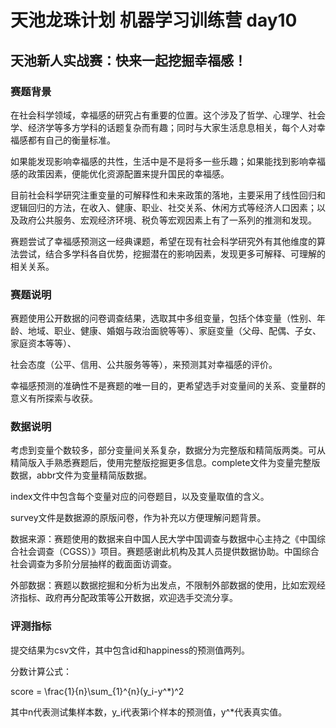 # 天池龙珠计划 机器学习训练营 day10
## 天池新人实战赛：快来一起挖掘幸福感！
### 赛题背景
在社会科学领域，幸福感的研究占有重要的位置。这个涉及了哲学、心理学、社会学、经济学等多方学科的话题复杂而有趣；同时与大家生活息息相关，每个人对幸福感都有自己的衡量标准。

如果能发现影响幸福感的共性，生活中是不是将多一些乐趣；如果能找到影响幸福感的政策因素，便能优化资源配置来提升国民的幸福感。

目前社会科学研究注重变量的可解释性和未来政策的落地，主要采用了线性回归和逻辑回归的方法，在收入、健康、职业、社交关系、休闲方式等经济人口因素；以及政府公共服务、宏观经济环境、税负等宏观因素上有了一系列的推测和发现。

赛题尝试了幸福感预测这一经典课题，希望在现有社会科学研究外有其他维度的算法尝试，结合多学科各自优势，挖掘潜在的影响因素，发现更多可解释、可理解的相关关系。

### 赛题说明
赛题使用公开数据的问卷调查结果，选取其中多组变量，包括个体变量（性别、年龄、地域、职业、健康、婚姻与政治面貌等等）、家庭变量（父母、配偶、子女、家庭资本等等）、

社会态度（公平、信用、公共服务等等），来预测其对幸福感的评价。

幸福感预测的准确性不是赛题的唯一目的，更希望选手对变量间的关系、变量群的意义有所探索与收获。

### 数据说明
考虑到变量个数较多，部分变量间关系复杂，数据分为完整版和精简版两类。可从精简版入手熟悉赛题后，使用完整版挖掘更多信息。complete文件为变量完整版数据，abbr文件为变量精简版数据。

index文件中包含每个变量对应的问卷题目，以及变量取值的含义。

survey文件是数据源的原版问卷，作为补充以方便理解问题背景。

数据来源：赛题使用的数据来自中国人民大学中国调查与数据中心主持之《中国综合社会调查（CGSS）》项目。赛题感谢此机构及其人员提供数据协助。中国综合社会调查为多阶分层抽样的截面面访调查。

外部数据：赛题以数据挖掘和分析为出发点，不限制外部数据的使用，比如宏观经济指标、政府再分配政策等公开数据，欢迎选手交流分享。

### 评测指标
提交结果为csv文件，其中包含id和happiness的预测值两列。

分数计算公式：

score = \frac{1}{n}\sum_{1}^{n}(y_i-y^*)^2

其中n代表测试集样本数，y_i代表第i个样本的预测值，y^*代表真实值。
